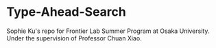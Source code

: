 # Type-Ahead-Search
Sophie Ku's repo for Frontier Lab Summer Program at Osaka University. Under the supervision of Professor Chuan Xiao.

